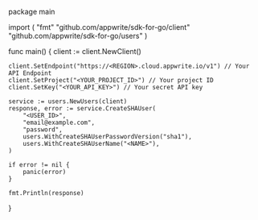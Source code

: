 package main

import (
    "fmt"
    "github.com/appwrite/sdk-for-go/client"
    "github.com/appwrite/sdk-for-go/users"
)

func main() {
    client := client.NewClient()

    client.SetEndpoint("https://<REGION>.cloud.appwrite.io/v1") // Your API Endpoint
    client.SetProject("<YOUR_PROJECT_ID>") // Your project ID
    client.SetKey("<YOUR_API_KEY>") // Your secret API key

    service := users.NewUsers(client)
    response, error := service.CreateSHAUser(
        "<USER_ID>",
        "email@example.com",
        "password",
        users.WithCreateSHAUserPasswordVersion("sha1"),
        users.WithCreateSHAUserName("<NAME>"),
    )

    if error != nil {
        panic(error)
    }

    fmt.Println(response)
}
